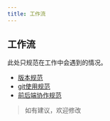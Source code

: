 ```yaml
---
title: 工作流
---
```


## 工作流

此处只规范在工作中会遇到的情况。

* [版本规范](./version.md)
* [git使用规范](./git.md)
* [前后端协作规范](./cooperation.md)


> 如有建议，欢迎修改

